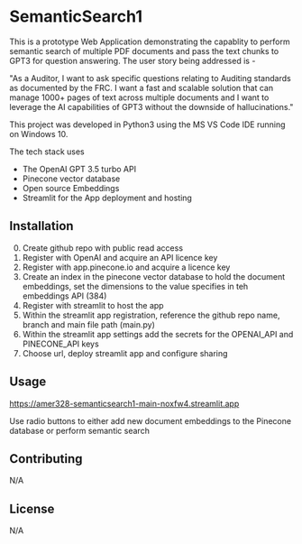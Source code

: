 # SemanticSearch1

This is a prototype Web Application demonstrating the capablity to perform semantic search of multiple PDF documents and pass the text chunks to GPT3 for question answering.
The user story being addressed is - 

"As a Auditor, I want to ask specific questions relating to Auditing standards as documented by the FRC. I want a fast and scalable solution that can manage 1000+
pages of text across multiple documents and I want to leverage the AI capabilities of GPT3 without the downside of hallucinations."

This project was developed in Python3 using the MS VS Code IDE running on Windows 10.

The tech stack uses
- The OpenAI GPT 3.5 turbo API
- Pinecone vector database
- Open source Embeddings 
- Streamlit for the App deployment and hosting

## Installation

0. Create github repo with public read access
1. Register with OpenAI and acquire an API licence key
2. Register with app.pinecone.io and acquire a licence key
3. Create an index in the pinecone vector database to hold the document embeddings, set the dimensions to the value specifies in teh embeddings API (384)
4. Register with streamlit to host the app
5. Within the streamlit app registration, reference the github repo name, branch and main file path (main.py)
6. Within the streamlit app settings add the secrets for the OPENAI_API and PINECONE_API keys
7. Choose url, deploy streamlit app and configure sharing

## Usage

https://amer328-semanticsearch1-main-noxfw4.streamlit.app

Use radio buttons to either add new document embeddings to the Pinecone database or perform semantic search


## Contributing

N/A

## License

N/A
